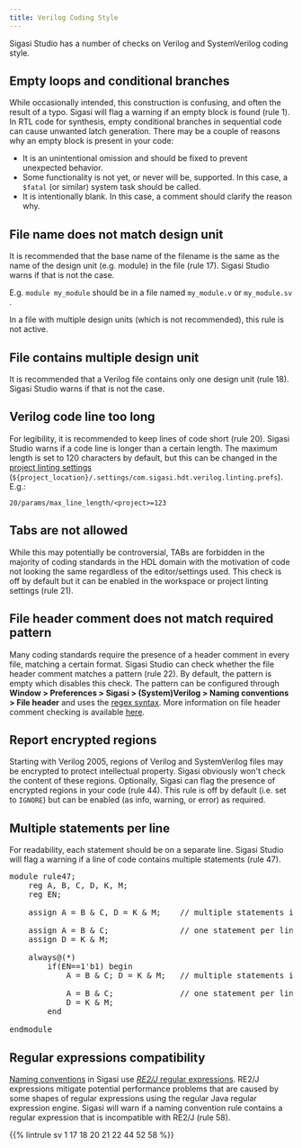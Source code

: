 ```yaml
---
title: Verilog Coding Style
---
```


Sigasi Studio has a number of checks on Verilog and SystemVerilog coding style.

## Empty loops and conditional branches

While occasionally intended, this construction is confusing, and often
the result of a typo. Sigasi will flag a warning if an empty block is
found (rule 1). In RTL code for synthesis, empty conditional branches
in sequential code can cause unwanted latch generation. There may
be a couple of reasons why an empty block is present in your code:

* It is an unintentional omission and should be fixed to prevent unexpected behavior.
* Some functionality is not yet, or never will be, supported. In this case, a `$fatal` (or similar) system task should be called.
* It is intentionally blank. In this case, a comment should clarify the reason why.

## File name does not match design unit

It is recommended that the base name of the filename is the same as the name of the design unit (e.g. module) in the file (rule 17). Sigasi Studio warns if that is not the case.

E.g. `module my_module` should be in a file named `my_module.v` or `my_module.sv` .

In a file with multiple design units (which is not recommended), this rule is not active.

## File contains multiple design unit

It is recommended that a Verilog file contains only one design unit (rule 18). Sigasi Studio warns if that is not the case.

## Verilog code line too long

For legibility, it is recommended to keep lines of code short (rule 20). Sigasi Studio warns if a code line is longer
than a certain length. The maximum length is set to 120 characters by default, but this can be changed in the
[project linting settings](/manual/linting/#project-specific-linting-settings) (`${project_location}/.settings/com.sigasi.hdt.verilog.linting.prefs`). E.g.:

```
20/params/max_line_length/<project>=123
```

## Tabs are not allowed

While this may potentially be controversial, TABs are forbidden in the majority of coding standards in the HDL domain with the motivation
of code not looking the same regardless of the editor/settings used. This check is off by default but it can be enabled in
the workspace or project linting settings (rule 21).

## File header comment does not match required pattern

Many coding standards require the presence of a header comment in every file, matching a certain format. Sigasi Studio can check whether the file
header comment matches a pattern (rule 22). By default, the pattern is empty which disables this check.
The pattern can be configured through **Window > Preferences > Sigasi > (System)Verilog > Naming conventions > File header** and uses
the [regex syntax](https://sigasi.com/app/regex).
More information on file header comment checking is available [here](/manual/linting/#naming-conventions).

## Report encrypted regions

Starting with Verilog 2005, regions of Verilog and SystemVerilog files
may be encrypted to protect intellectual property.  Sigasi obviously
won't check the content of these regions.  Optionally, Sigasi can flag
the presence of encrypted regions in your code (rule 44). This rule is
off by default (i.e. set to `IGNORE`) but can be enabled (as info,
warning, or error) as required.

## Multiple statements per line

For readability, each statement should be on a separate line. Sigasi
Studio will flag a warning if a line of code contains multiple
statements (rule 47).

<pre>module rule47;
    reg A, B, C, D, K, M;
    reg EN;

    <span class="warning">assign A = B & C, D = K & M;</span>    // multiple statements in one line: less readable

    <span class="goodcode">assign A = B & C;</span>               // one statement per line: more readable
    <span class="goodcode">assign D = K & M;</span>

    always@(*)
        if(EN==1'b1) begin
            <span class="warning">A = B & C; D = K & M;</span>   // multiple statements in one line: less readable

            <span class="goodcode">A = B & C;</span>              // one statement per line: more readable
            <span class="goodcode">D = K & M;</span>
        end
		
endmodule</pre>

## Regular expressions compatibility

[Naming conventions](/manual/linting/#naming-conventions) in Sigasi
use [*RE2/J* regular expressions](https://www.sigasi.com/app/regex).
RE2/J expressions mitigate potential performance problems that are
caused by some shapes of regular expressions using the regular Java
regular expression engine.  Sigasi will warn if a naming convention
rule contains a regular expression that is incompatible with RE2/J
(rule 58).

{{% lintrule sv 1 17 18 20 21 22 44 52 58 %}}

<!-- 47 and 58 not configurable in preferences, only in file -->

